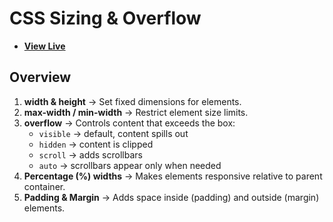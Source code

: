 # CSS Sizing & Overflow

- [**View Live**](https://tahmid-sarker.github.io/Modern-HTML-CSS-Notes/05-Box-Model-and-Positioning/01-Sizing-and-Overflow/)

## Overview

1. **width & height** → Set fixed dimensions for elements.
2. **max-width / min-width** → Restrict element size limits.
3. **overflow** → Controls content that exceeds the box:
   * `visible` → default, content spills out
   * `hidden` → content is clipped
   * `scroll` → adds scrollbars
   * `auto` → scrollbars appear only when needed
4. **Percentage (%) widths** → Makes elements responsive relative to parent container.
5. **Padding & Margin** → Adds space inside (padding) and outside (margin) elements.